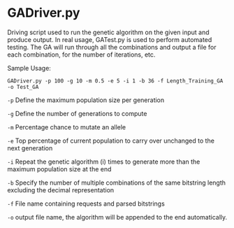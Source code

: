 # GADriver.py

Driving script used to run the genetic algorithm on the given input and produce output.  In real usage, GATest.py is used to perform automated testing.  The GA will run through all the combinations and output a file for each combination, for the number of iterations, etc.

Sample Usage:  
  
``
GADriver.py -p 100 -g 10 -m 0.5 -e 5 -i 1 -b 36 -f Length_Training_GA -o Test_GA
``

``-p``  Define the maximum population size per generation  

``-g``  Define the number of generations to compute  

``-m``  Percentage chance to mutate an allele  

``-e``  Top percentage of current population to carry over unchanged to the next generation   

``-i``  Repeat the genetic algorithm (i) times to generate more than the maximum population size at the end  

``-b``  Specify the number of multiple combinations of the same bitstring length excluding the decimal representation  

``-f``  File name containing requests and parsed bitstrings    

``-o``  output file name, the algorithm will be appended to the end automatically.
